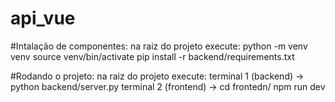 # api_vue

#Intalação de componentes:
  na raiz do projeto execute:
    python -m venv venv
    source venv/bin/activate
    pip install -r backend/requirements.txt

#Rodando o projeto:
  na raiz do projeto execute:
    terminal 1 (backend) -> python backend/server.py
    terminal 2 (frontend) -> cd frontedn/
                             npm run dev
